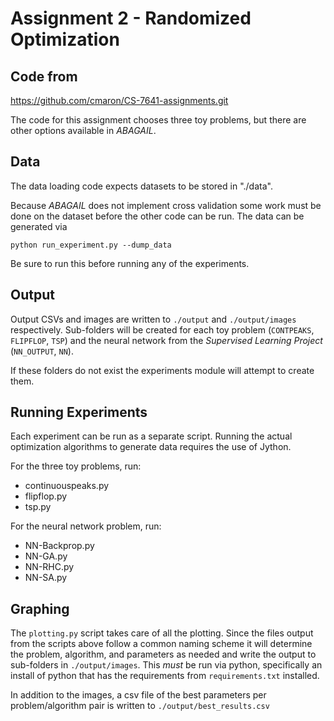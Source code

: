 # Assignment 2 - Randomized Optimization

## Code from

https://github.com/cmaron/CS-7641-assignments.git

The code for this assignment chooses three toy problems, but there are other options available in _ABAGAIL_. 

## Data

The data loading code expects datasets to be stored in "./data".

Because _ABAGAIL_ does not implement cross validation some work must be done on the dataset before the other code can
be run. The data can be generated via 

```
python run_experiment.py --dump_data
```
 
Be sure to run this before running any of the experiments.

## Output

Output CSVs and images are written to `./output` and `./output/images` respectively. Sub-folders will be created for
each toy problem (`CONTPEAKS`, `FLIPFLOP`, `TSP`) and the neural network from the _Supervised Learning Project_ (`NN_OUTPUT`, `NN`).

If these folders do not exist the experiments module will attempt to create them.

## Running Experiments

Each experiment can be run as a separate script. Running the actual optimization algorithms to generate data requires
the use of Jython.

For the three toy problems, run:
 - continuouspeaks.py
 - flipflop.py
 - tsp.py

For the neural network problem, run:
 - NN-Backprop.py
 - NN-GA.py
 - NN-RHC.py
 - NN-SA.py

## Graphing

The `plotting.py` script takes care of all the plotting. Since the files output from the scripts above follow a common
naming scheme it will determine the problem, algorithm, and parameters as needed and write the output to sub-folders in
`./output/images`. This _must_ be run via python, specifically an install of python that has the requirements from
`requirements.txt` installed.

In addition to the images, a csv file of the best parameters per problem/algorithm pair is written to
`./output/best_results.csv`

